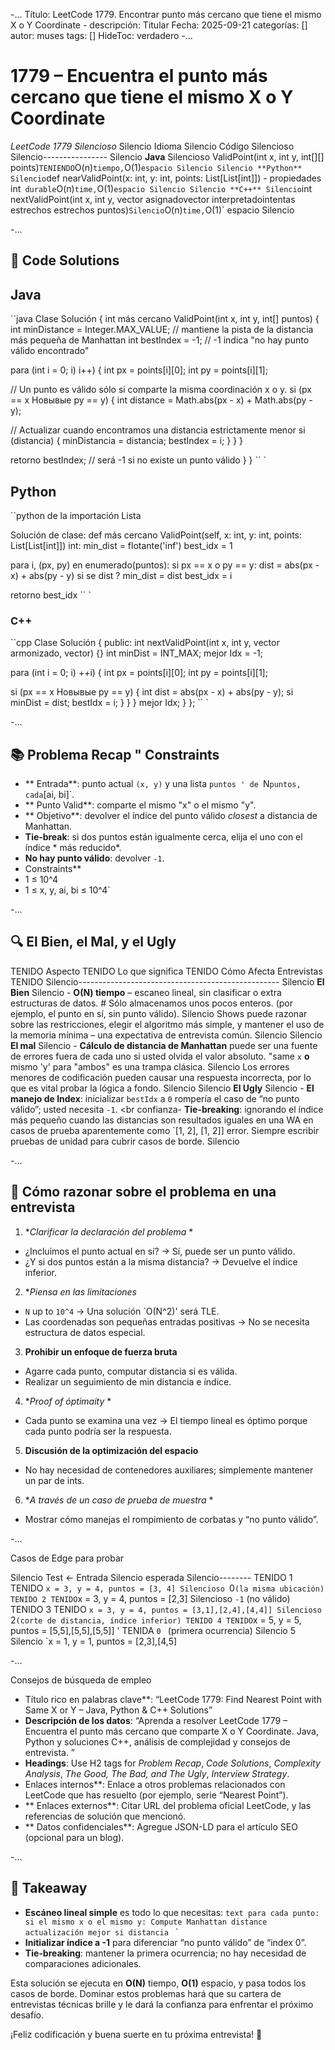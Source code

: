 -...
Título: LeetCode 1779. Encontrar punto más cercano que tiene el mismo X o Y Coordinate -
descripción: Titular
Fecha: 2025-09-21
categorías: []
autor: muses
tags: []
HideToc: verdadero
-...
# 1779 – Encuentra el punto más cercano que tiene el mismo X o Y Coordinate
*LeetCode 1779 Silencioso*
Silencio Idioma Silencio Código Silencioso
Silencio----------------
Silencio **Java** Silencioso ValidPoint(int x, int y, int[][] points)` TENIENDO `O(n)` tiempo, `O(1)` espacio Silencio
Silencio **Python** Silencio `def nearValidPoint(x: int, y: int, points: List[List[int]]) - propiedades int`  durable `O(n)` time, `O(1)` espacio Silencio
Silencio **C++** Silencio `int nextValidPoint(int x, int y, vector asignadovector interpretadointentas estrechos estrechos puntos)` Silencio `O(n)` time, `O(1)` espacio Silencio

-...

## 🚀 Code Solutions

## Java

``java
Clase Solución {
int más cercano ValidPoint(int x, int y, int[] puntos) {
int minDistance = Integer.MAX_VALUE; // mantiene la pista de la distancia más pequeña de Manhattan
int bestIndex = -1; // -1 indica "no hay punto válido encontrado"

para (int i = 0; i) i++) {
int px = points[i][0];
int py = points[i][1];

// Un punto es válido sólo si comparte la misma coordinación x o y.
si (px == x Новывые py == y) {
int distance = Math.abs(px - x) + Math.abs(py - y);

// Actualizar cuando encontramos una distancia estrictamente menor
si (distancia) {
minDistancia = distancia;
bestIndex = i;
}
}
}

retorno bestIndex; // será -1 si no existe un punto válido
}
}
`` `

## Python

``python
de la importación Lista

Solución de clase:
def más cercano ValidPoint(self, x: int, y: int, points: List[List[int]]) int:
min_dist = flotante('inf')
best_idx = 1

para i, (px, py) en enumerado(puntos):
si px == x o py == y:
dist = abs(px - x) + abs(py - y)
si se dist ?
min_dist = dist
best_idx = i

retorno best_idx
`` `

### C++

``cpp
Clase Solución {
public:
int nextValidPoint(int x, int y, vector armonizado, vector) {}
int minDist = INT_MAX;
mejor Idx = -1;

para (int i = 0; i) ++i) {
int px = points[i][0];
int py = points[i][1];

si (px == x Новывые py == y) {
int dist = abs(px - x) + abs(py - y);
si
minDist = dist;
bestIdx = i;
}
}
}
mejor Idx;
}
};
`` `

-...

## 📚 Problema Recap " Constraints

- ** Entrada**: punto actual `(x, y)` y una lista `puntos ' de `N` puntos, cada `[ai, bi]`.
- ** Punto Valid**: comparte el mismo "x" o el mismo "y".
- ** Objetivo**: devolver el índice del punto válido *closest* a distancia de Manhattan.
- **Tie‐break**: si dos puntos están igualmente cerca, elija el uno con el índice * más reducido*.
- **No hay punto válido**: devolver `-1`.
- Constraints**
- 1 ≤ 10^4
- 1 ≤ x, y, ai, bi ≤ 10^4`

-...

## 🔍 El Bien, el Mal, y el Ugly

TENIDO Aspecto TENIDO Lo que significa TENIDO Cómo Afecta Entrevistas TENIDO
Silencio--------------------------------------------------
Silencio **El Bien** Silencio - **O(N) tiempo** – escaneo lineal, sin clasificar o extra estructuras de datos. # Sólo almacenamos unos pocos enteros. (por ejemplo, el punto en sí, sin punto válido). Silencio Shows puede razonar sobre las restricciones, elegir el algoritmo más simple, y mantener el uso de la memoria mínima – una expectativa de entrevista común. Silencio
Silencio **El mal** Silencio - **Cálculo de distancia de Manhattan** puede ser una fuente de errores fuera de cada uno si usted olvida el valor absoluto. "same `x` **o** mismo 'y' para "ambos" es una trampa clásica. Silencio Los errores menores de codificación pueden causar una respuesta incorrecta, por lo que es vital probar la lógica a fondo. Silencio
Silencio **El Ugly** Silencio - **El manejo de Index**: inicializar `bestIdx` a `0` rompería el caso de “no punto válido”; usted necesita `-1`. <br confianza- **Tie-breaking**: ignorando el índice más pequeño cuando las distancias son resultados iguales en una WA en casos de prueba aparentemente como `[1, 2], [1, 2]] error. Siempre escribir pruebas de unidad para cubrir casos de borde. Silencio

-...

## 🧠 Cómo razonar sobre el problema en una entrevista

1. **Clarificar la declaración del problema* *
- ¿Incluimos el punto actual en sí? → Sí, puede ser un punto válido.
- ¿Y si dos puntos están a la misma distancia? → Devuelve el índice inferior.

2. **Piensa en las limitaciones*
- `N` up to `10^4` → Una solución `O(N^2)' será TLE.
- Las coordenadas son pequeñas entradas positivas → No se necesita estructura de datos especial.

3. **Prohibir un enfoque de fuerza bruta**
- Agarre cada punto, computar distancia si es válida.
- Realizar un seguimiento de min distancia e índice.

4. **Proof of óptimaity* *
- Cada punto se examina una vez → El tiempo lineal es óptimo porque cada punto podría ser la respuesta.

5. **Discusión de la optimización del espacio**
- No hay necesidad de contenedores auxiliares; simplemente mantener un par de ints.

6. **A través de un caso de prueba de muestra* *
- Mostrar cómo manejas el rompimiento de corbatas y “no punto válido”.

-...

Casos de Edge para probar

Silencio Test ← Entrada Silencio esperada
Silencio--------
TENIDO 1 TENIDO `x = 3, y = 4, puntos = [3, 4] Silencioso `0` (la misma ubicación)
TENIDO 2 TENIDO `x = 3, y = 4, puntos = [2,3] Silencioso `-1` (no válido)
TENIDO 3 TENIDO `x = 3, y = 4, puntos = [3,1],[2,4],[4,4]] Silencioso `2` (corte de distancia, índice inferior)
TENIDO 4 TENIDO `x = 5, y = 5, puntos = [5,5],[5,5],[5,5]] ' TENIDA `0 ` (primera ocurrencia)
Silencio 5 Silencio `x = 1, y = 1, puntos = [2,3],[4,5]

-...

Consejos de búsqueda de empleo

- Título rico en palabras clave**: “LeetCode 1779: Find Nearest Point with Same X or Y – Java, Python & C++ Solutions”
- **Descripción de los datos**: “Aprenda a resolver LeetCode 1779 – Encuentra el punto más cercano que comparte X o Y Coordinate. Java, Python y soluciones C++, análisis de complejidad y consejos de entrevista. ”
- **Headings**: Use H2 tags for *Problem Recap*, *Code Solutions*, *Complexity Analysis*, *The Good, The Bad, and The Ugly*, *Interview Strategy*.
- Enlaces internos**: Enlace a otros problemas relacionados con LeetCode que has resuelto (por ejemplo, serie “Nearest Point”).
- ** Enlaces externos**: Citar URL del problema oficial LeetCode, y las referencias de solución que mencionó.
- ** Datos confidenciales**: Agregue JSON-LD para el artículo SEO (opcional para un blog).

-...

## 🎯 Takeaway

- **Escáneo lineal simple** es todo lo que necesitas:
``text
para cada punto:
si el mismo x o el mismo y:
Compute Manhattan distance
actualización mejor si distancia
`` `
- **Initializar índice a -1** para diferenciar “no punto válido” de “index 0”.
- **Tie-breaking**: mantener la primera ocurrencia; no hay necesidad de comparaciones adicionales.

Esta solución se ejecuta en **O(N)** tiempo, **O(1)** espacio, y pasa todos los casos de borde. Dominar estos problemas hará que su cartera de entrevistas técnicas brille y le dará la confianza para enfrentar el próximo desafío.

¡Feliz codificación y buena suerte en tu próxima entrevista! 🚀